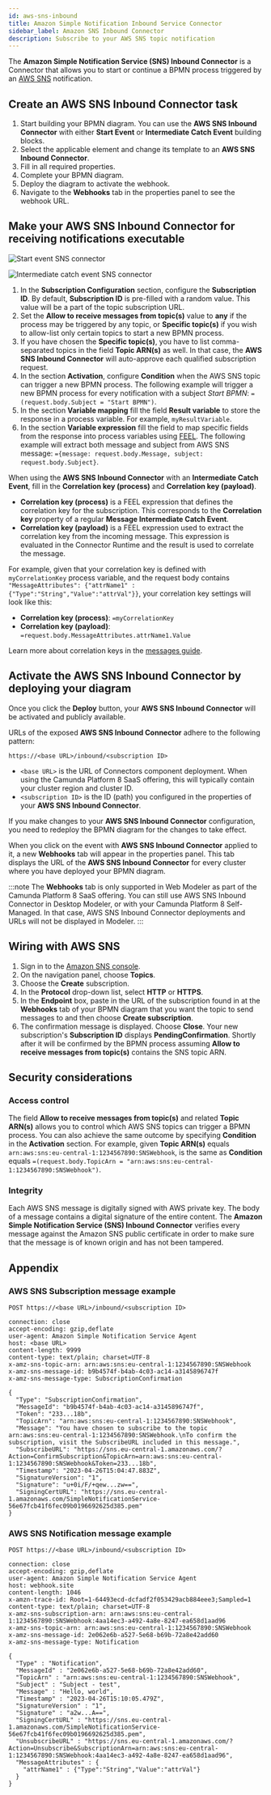 ```yaml
---
id: aws-sns-inbound
title: Amazon Simple Notification Inbound Service Connector
sidebar_label: Amazon SNS Inbound Connector
description: Subscribe to your AWS SNS topic notification
---
```


The **Amazon Simple Notification Service (SNS) Inbound Connector** is a Connector that allows you to start or continue
a BPMN process triggered by an [AWS SNS](https://console.aws.amazon.com/sns/home) notification.

## Create an AWS SNS Inbound Connector task

1. Start building your BPMN diagram. You can use the **AWS SNS Inbound Connector** with either **Start Event** or **Intermediate Catch Event** building blocks.
2. Select the applicable element and change its template to an **AWS SNS Inbound Connector**.
3. Fill in all required properties.
4. Complete your BPMN diagram.
5. Deploy the diagram to activate the webhook.
6. Navigate to the **Webhooks** tab in the properties panel to see the webhook URL.

## Make your AWS SNS Inbound Connector for receiving notifications executable

![Start event SNS connector](../img/connectors-aws-sns-inbound-start-filled.png)

![Intermediate catch event SNS connector](../img/connectors-aws-sns-inbound-intermediate-filled.png)

1. In the **Subscription Configuration** section, configure the **Subscription ID**. By default, **Subscription ID** is pre-filled with a random value. This value will be a part of the topic subscription URL.
2. Set the **Allow to receive messages from topic(s)** value to **any** if the process may be triggered by any topic, or **Specific topic(s)** if you wish to allow-list only certain topics to start a new BPMN process.
3. If you have chosen the **Specific topic(s)**, you have to list comma-separated topics in the field **Topic ARN(s)** as well. In that case, the **AWS SNS Inbound Connector** will auto-approve each qualified subscription request.
4. In the section **Activation**, configure **Condition** when the AWS SNS topic can trigger a new BPMN process. The following example will trigger a new BPMN process for every notification with a subject _Start BPMN_: `=(request.body.Subject = "Start BPMN")`.
5. In the section **Variable mapping** fill the field **Result variable** to store the response in a process variable. For example, `myResultVariable`.
6. In the section **Variable expression** fill the field to map specific fields from the response into process variables using [FEEL](/components/modeler/feel/what-is-feel.md).
   The following example will extract both message and subject from AWS SNS message: `={message: request.body.Message, subject: request.body.Subject}`.

When using the **AWS SNS Inbound Connector** with an **Intermediate Catch Event**, fill in the **Correlation key (process)** and **Correlation key (payload)**.

- **Correlation key (process)** is a FEEL expression that defines the correlation key for the subscription. This corresponds to the **Correlation key** property of a regular **Message Intermediate Catch Event**.
- **Correlation key (payload)** is a FEEL expression used to extract the correlation key from the incoming message. This expression is evaluated in the Connector Runtime and the result is used to correlate the message.

For example, given that your correlation key is defined with `myCorrelationKey` process variable, and the request body contains `"MessageAttributes": {"attrName1" : {"Type":"String","Value":"attrVal"}}`, your correlation key settings will look like this:

- **Correlation key (process)**: `=myCorrelationKey`
- **Correlation key (payload)**: `=request.body.MessageAttributes.attrName1.Value`

Learn more about correlation keys in the [messages guide](../../../concepts/messages).

## Activate the AWS SNS Inbound Connector by deploying your diagram

Once you click the **Deploy** button, your **AWS SNS Inbound Connector** will be activated and publicly available.

URLs of the exposed **AWS SNS Inbound Connector** adhere to the following pattern:

`https://<base URL>/inbound/<subscription ID>`

- `<base URL>` is the URL of Connectors component deployment. When using the Camunda Platform 8 SaaS offering, this will typically contain your cluster region and cluster ID.
- `<subscription ID>` is the ID (path) you configured in the properties of your **AWS SNS Inbound Connector**.

If you make changes to your **AWS SNS Inbound Connector** configuration, you need to redeploy the BPMN diagram for the changes to take effect.

When you click on the event with **AWS SNS Inbound Connector** applied to it, a new **Webhooks** tab will appear in the properties panel.
This tab displays the URL of the **AWS SNS Inbound Connector** for every cluster where you have deployed your BPMN diagram.

:::note
The **Webhooks** tab is only supported in Web Modeler as part of the Camunda Platform 8 SaaS offering.
You can still use AWS SNS Inbound Connector in Desktop Modeler, or with your Camunda Platform 8 Self-Managed.
In that case, AWS SNS Inbound Connector deployments and URLs will not be displayed in Modeler.
:::

## Wiring with AWS SNS

1. Sign in to the [Amazon SNS console](https://console.aws.amazon.com/sns/home).
2. On the navigation panel, choose **Topics**.
3. Choose the **Create** subscription.
4. In the **Protocol** drop-down list, select **HTTP** or **HTTPS**.
5. In the **Endpoint** box, paste in the URL of the subscription found in at the **Webhooks** tab of your BPMN
   diagram that you want the topic to send messages to and then choose **Create subscription**.
6. The confirmation message is displayed. Choose **Close**. Your new subscription's **Subscription ID**
   displays **PendingConfirmation**. Shortly after it will be confirmed by the BPMN process assuming **Allow to receive messages from topic(s)** contains the SNS topic ARN.

## Security considerations

### Access control

The field **Allow to receive messages from topic(s)** and related **Topic ARN(s)** allows you to control which AWS SNS topics can trigger a BPMN process.
You can also achieve the same outcome by specifying **Condition** in the **Activation** section. For example, given **Topic ARN(s)** equals `arn:aws:sns:eu-central-1:1234567890:SNSWebhook`,
is the same as **Condition** equals `=(request.body.TopicArn = "arn:aws:sns:eu-central-1:1234567890:SNSWebhook")`.

### Integrity

Each AWS SNS message is digitally signed with AWS private key. The body of a message contains a digital signature of
the entire content. The **Amazon Simple Notification Service (SNS) Inbound Connector** verifies every message against
the Amazon SNS public certificate in order to make sure that the message is of known origin and has not been tampered.

## Appendix

### AWS SNS Subscription message example

```
POST https://<base URL>/inbound/<subscription ID>

connection: close
accept-encoding: gzip,deflate
user-agent: Amazon Simple Notification Service Agent
host: <base URL>
content-length: 9999
content-type: text/plain; charset=UTF-8
x-amz-sns-topic-arn: arn:aws:sns:eu-central-1:1234567890:SNSWebhook
x-amz-sns-message-id: b9b4574f-b4ab-4c03-ac14-a3145896747f
x-amz-sns-message-type: SubscriptionConfirmation

{
  "Type": "SubscriptionConfirmation",
  "MessageId": "b9b4574f-b4ab-4c03-ac14-a3145896747f",
  "Token": "233...18b",
  "TopicArn": "arn:aws:sns:eu-central-1:1234567890:SNSWebhook",
  "Message": "You have chosen to subscribe to the topic arn:aws:sns:eu-central-1:1234567890:SNSWebhook.\nTo confirm the subscription, visit the SubscribeURL included in this message.",
  "SubscribeURL": "https://sns.eu-central-1.amazonaws.com/?Action=ConfirmSubscription&TopicArn=arn:aws:sns:eu-central-1:1234567890:SNSWebhook&Token=233...18b",
  "Timestamp": "2023-04-26T15:04:47.883Z",
  "SignatureVersion": "1",
  "Signature": "u+0i/F/+qew...zw==",
  "SigningCertURL": "https://sns.eu-central-1.amazonaws.com/SimpleNotificationService-56e67fcb41f6fec09b0196692625d385.pem"
}
```

### AWS SNS Notification message example

```
POST https://<base URL>/inbound/<subscription ID>

connection: close
accept-encoding: gzip,deflate
user-agent: Amazon Simple Notification Service Agent
host: webhook.site
content-length: 1046
x-amzn-trace-id: Root=1-64493ecd-dcfadf2f053429acb884eee3;Sampled=1
content-type: text/plain; charset=UTF-8
x-amz-sns-subscription-arn: arn:aws:sns:eu-central-1:1234567890:SNSWebhook:4aa14ec3-a492-4a8e-8247-ea658d1aad96
x-amz-sns-topic-arn: arn:aws:sns:eu-central-1:1234567890:SNSWebhook
x-amz-sns-message-id: 2e062e6b-a527-5e68-b69b-72a8e42add60
x-amz-sns-message-type: Notification

{
  "Type" : "Notification",
  "MessageId" : "2e062e6b-a527-5e68-b69b-72a8e42add60",
  "TopicArn" : "arn:aws:sns:eu-central-1:1234567890:SNSWebhook",
  "Subject" : "Subject - test",
  "Message" : "Hello, world",
  "Timestamp" : "2023-04-26T15:10:05.479Z",
  "SignatureVersion" : "1",
  "Signature" : "a2w...A==",
  "SigningCertURL" : "https://sns.eu-central-1.amazonaws.com/SimpleNotificationService-56e67fcb41f6fec09b0196692625d385.pem",
  "UnsubscribeURL" : "https://sns.eu-central-1.amazonaws.com/?Action=Unsubscribe&SubscriptionArn=arn:aws:sns:eu-central-1:1234567890:SNSWebhook:4aa14ec3-a492-4a8e-8247-ea658d1aad96",
  "MessageAttributes" : {
    "attrName1" : {"Type":"String","Value":"attrVal"}
  }
}
```
